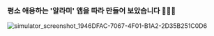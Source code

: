 ### 평소 애용하는 '알라미' 앱을 따라 만들어 보았습니다 👩🏻‍💻
![simulator_screenshot_1946DFAC-7067-4F01-B1A2-2D35B251C0D6](https://user-images.githubusercontent.com/96823668/192740838-549c7e8a-cca9-4fef-8dad-4511ddc47972.png)
